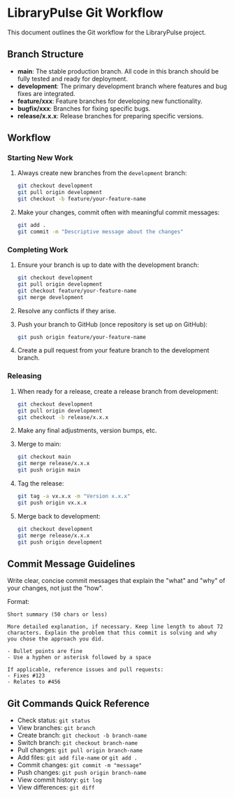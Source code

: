 # LibraryPulse Git Workflow

This document outlines the Git workflow for the LibraryPulse project.

## Branch Structure

- **main**: The stable production branch. All code in this branch should be fully tested and ready for deployment.
- **development**: The primary development branch where features and bug fixes are integrated.
- **feature/xxx**: Feature branches for developing new functionality.
- **bugfix/xxx**: Branches for fixing specific bugs.
- **release/x.x.x**: Release branches for preparing specific versions.

## Workflow

### Starting New Work

1. Always create new branches from the `development` branch:
   ```bash
   git checkout development
   git pull origin development
   git checkout -b feature/your-feature-name
   ```

2. Make your changes, commit often with meaningful commit messages:
   ```bash
   git add .
   git commit -m "Descriptive message about the changes"
   ```

### Completing Work

1. Ensure your branch is up to date with the development branch:
   ```bash
   git checkout development
   git pull origin development
   git checkout feature/your-feature-name
   git merge development
   ```

2. Resolve any conflicts if they arise.

3. Push your branch to GitHub (once repository is set up on GitHub):
   ```bash
   git push origin feature/your-feature-name
   ```

4. Create a pull request from your feature branch to the development branch.

### Releasing

1. When ready for a release, create a release branch from development:
   ```bash
   git checkout development
   git pull origin development
   git checkout -b release/x.x.x
   ```

2. Make any final adjustments, version bumps, etc.

3. Merge to main:
   ```bash
   git checkout main
   git merge release/x.x.x
   git push origin main
   ```

4. Tag the release:
   ```bash
   git tag -a vx.x.x -m "Version x.x.x"
   git push origin vx.x.x
   ```

5. Merge back to development:
   ```bash
   git checkout development
   git merge release/x.x.x
   git push origin development
   ```

## Commit Message Guidelines

Write clear, concise commit messages that explain the "what" and "why" of your changes, not just the "how".

Format:
```
Short summary (50 chars or less)

More detailed explanation, if necessary. Keep line length to about 72 
characters. Explain the problem that this commit is solving and why
you chose the approach you did.

- Bullet points are fine
- Use a hyphen or asterisk followed by a space

If applicable, reference issues and pull requests:
- Fixes #123
- Relates to #456
```

## Git Commands Quick Reference

- Check status: `git status`
- View branches: `git branch`
- Create branch: `git checkout -b branch-name`
- Switch branch: `git checkout branch-name`
- Pull changes: `git pull origin branch-name`
- Add files: `git add file-name` or `git add .`
- Commit changes: `git commit -m "message"`
- Push changes: `git push origin branch-name`
- View commit history: `git log`
- View differences: `git diff` 